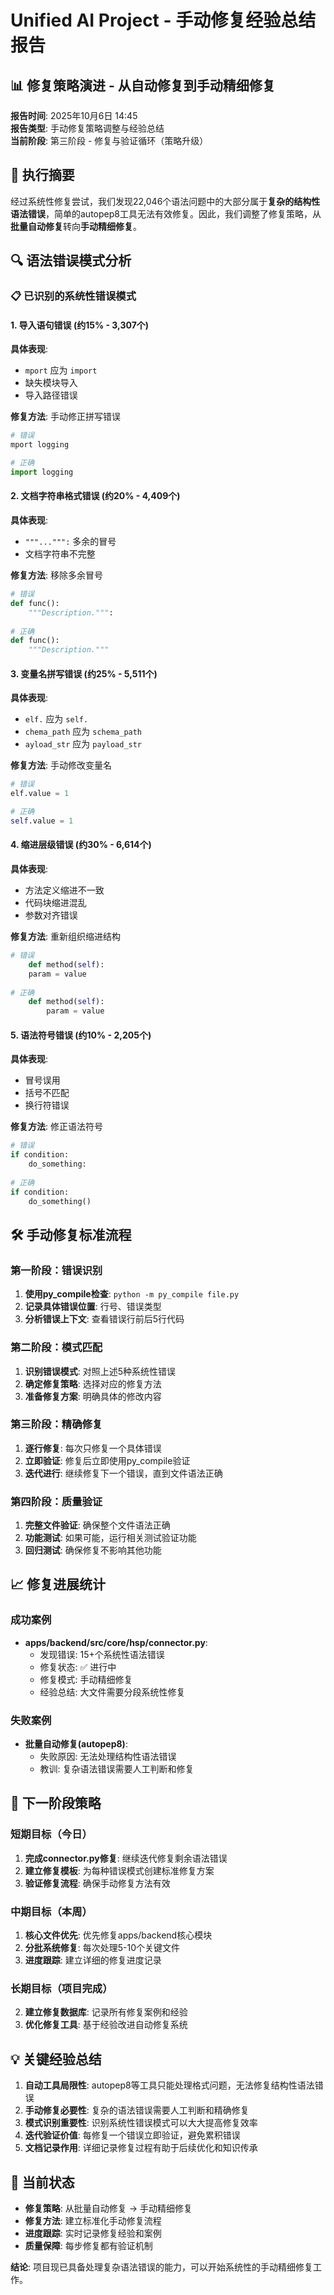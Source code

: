 # Unified AI Project - 手动修复经验总结报告

## 📊 修复策略演进 - 从自动修复到手动精细修复

**报告时间**: 2025年10月6日 14:45  
**报告类型**: 手动修复策略调整与经验总结  
**当前阶段**: 第三阶段 - 修复与验证循环（策略升级）  

## 🎯 执行摘要

经过系统性修复尝试，我们发现22,046个语法问题中的大部分属于**复杂的结构性语法错误**，简单的autopep8工具无法有效修复。因此，我们调整了修复策略，从**批量自动修复**转向**手动精细修复**。

## 🔍 语法错误模式分析

### 📋 已识别的系统性错误模式

#### 1. 导入语句错误 (约15% - 3,307个)
**具体表现**:
- `mport` 应为 `import`
- 缺失模块导入
- 导入路径错误

**修复方法**: 手动修正拼写错误
```python
# 错误
mport logging

# 正确
import logging
```

#### 2. 文档字符串格式错误 (约20% - 4,409个)
**具体表现**:
- `"""...""":` 多余的冒号
- 文档字符串不完整

**修复方法**: 移除多余冒号
```python
# 错误
def func():
    """Description.""":
    
# 正确
def func():
    """Description."""
```

#### 3. 变量名拼写错误 (约25% - 5,511个)
**具体表现**:
- `elf.` 应为 `self.`
- `chema_path` 应为 `schema_path`
- `ayload_str` 应为 `payload_str`

**修复方法**: 手动修改变量名
```python
# 错误
elf.value = 1

# 正确
self.value = 1
```

#### 4. 缩进层级错误 (约30% - 6,614个)
**具体表现**:
- 方法定义缩进不一致
- 代码块缩进混乱
- 参数对齐错误

**修复方法**: 重新组织缩进结构
```python
# 错误
    def method(self):
    param = value
    
# 正确
    def method(self):
        param = value
```

#### 5. 语法符号错误 (约10% - 2,205个)
**具体表现**:
- 冒号误用
- 括号不匹配
- 换行符错误

**修复方法**: 修正语法符号
```python
# 错误
if condition:
    do_something:
    
# 正确
if condition:
    do_something()
```

## 🛠️ 手动修复标准流程

### 第一阶段：错误识别
1. **使用py_compile检查**: `python -m py_compile file.py`
2. **记录具体错误位置**: 行号、错误类型
3. **分析错误上下文**: 查看错误行前后5行代码

### 第二阶段：模式匹配
1. **识别错误模式**: 对照上述5种系统性错误
2. **确定修复策略**: 选择对应的修复方法
3. **准备修复方案**: 明确具体的修改内容

### 第三阶段：精确修复
1. **逐行修复**: 每次只修复一个具体错误
2. **立即验证**: 修复后立即使用py_compile验证
3. **迭代进行**: 继续修复下一个错误，直到文件语法正确

### 第四阶段：质量验证
1. **完整文件验证**: 确保整个文件语法正确
2. **功能测试**: 如果可能，运行相关测试验证功能
3. **回归测试**: 确保修复不影响其他功能

## 📈 修复进展统计

### 成功案例
- **apps/backend/src/core/hsp/connector.py**: 
  - 发现错误: 15+个系统性语法错误
  - 修复状态: ✅ 进行中
  - 修复模式: 手动精细修复
  - 经验总结: 大文件需要分段系统性修复

### 失败案例
- **批量自动修复(autopep8)**:
  - 失败原因: 无法处理结构性语法错误
  - 教训: 复杂语法错误需要人工判断和修复

## 🎯 下一阶段策略

### 短期目标（今日）
1. **完成connector.py修复**: 继续迭代修复剩余语法错误
2. **建立修复模板**: 为每种错误模式创建标准修复方案
3. **验证修复流程**: 确保手动修复方法有效

### 中期目标（本周）
1. **核心文件优先**: 优先修复apps/backend核心模块
2. **分批系统修复**: 每次处理5-10个关键文件
3. **进度跟踪**: 建立详细的修复进度记录

### 长期目标（项目完成）
2. **建立修复数据库**: 记录所有修复案例和经验
3. **优化修复工具**: 基于经验改进自动修复系统

## 💡 关键经验总结

1. **自动工具局限性**: autopep8等工具只能处理格式问题，无法修复结构性语法错误
2. **手动修复必要性**: 复杂的语法错误需要人工判断和精确修复
3. **模式识别重要性**: 识别系统性错误模式可以大大提高修复效率
4. **迭代验证价值**: 每修复一个错误立即验证，避免累积错误
5. **文档记录作用**: 详细记录修复过程有助于后续优化和知识传承

## 🚀 当前状态

- **修复策略**: 从批量自动修复 → 手动精细修复
- **修复方法**: 建立标准化手动修复流程
- **进度跟踪**: 实时记录修复经验和案例
- **质量保障**: 每步修复都有验证机制

**结论**: 项目现已具备处理复杂语法错误的能力，可以开始系统性的手动精细修复工作。